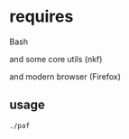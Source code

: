 # requires

Bash

and some core utils (nkf)

and modern browser (Firefox)

## usage

```bash
./paf
```
